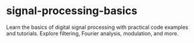 # signal-processing-basics
Learn the basics of digital signal processing with practical code examples and tutorials. Explore filtering, Fourier analysis, modulation, and more.
